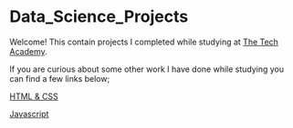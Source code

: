# Data_Science_Projects

Welcome!  This contain projects I completed while studying
at [The Tech Academy](https://www.learncodinganywhere.com/).

If you are curious about some other work I have done while studying
you can find a few links below;

[HTML & CSS](https://github.com/BURiley22/HTML-and-CSS-Projects)

[Javascript](https://github.com/BURiley22/javascript_projects)
